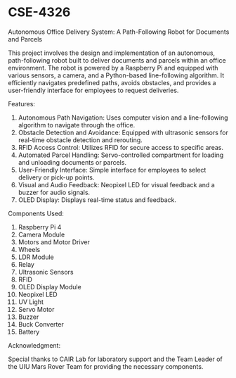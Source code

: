 # CSE-4326
Autonomous Office Delivery System: A Path-Following Robot for Documents and Parcels

This project involves the design and implementation of an autonomous, path-following robot built to deliver documents and parcels within an office environment. The robot is powered by a Raspberry Pi and equipped with various sensors, a camera, and a Python-based line-following algorithm. It efficiently navigates predefined paths, avoids obstacles, and provides a user-friendly interface for employees to request deliveries.


Features:
1. Autonomous Path Navigation: Uses computer vision and a line-following algorithm to navigate through the office.
2. Obstacle Detection and Avoidance: Equipped with ultrasonic sensors for real-time obstacle detection and rerouting.
3. RFID Access Control: Utilizes RFID for secure access to specific areas.
4. Automated Parcel Handling: Servo-controlled compartment for loading and unloading documents or parcels.
5. User-Friendly Interface: Simple interface for employees to select delivery or pick-up points.
6. Visual and Audio Feedback: Neopixel LED for visual feedback and a buzzer for audio signals.
7. OLED Display: Displays real-time status and feedback.
   
   
Components Used:
1. Raspberry Pi 4
2. Camera Module
3. Motors and Motor Driver
4. Wheels
5. LDR Module
6. Relay
7. Ultrasonic Sensors
8. RFID
9. OLED Display Module
10. Neopixel LED
11. UV Light
12. Servo Motor
13. Buzzer
14. Buck Converter
15. Battery

    
Acknowledgment:

Special thanks to CAIR Lab for laboratory support and the Team Leader of the UIU Mars Rover Team for providing the necessary components.
